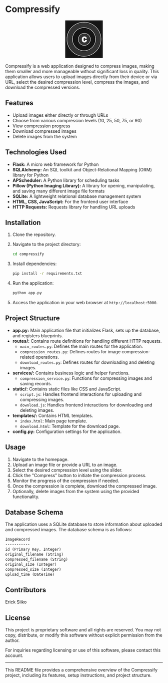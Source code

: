 # Compressify


<p align="center">
  <img src="static/images/form_logo.png" alt="Compressify-logo"/>
</p>


Compressify is a web application designed to compress images, making them smaller and more manageable without significant loss in quality. This application allows users to upload images directly from their device or via URL, select the desired compression level, compress the images, and download the compressed versions.



## Features

- Upload images either directly or through URLs
- Choose from various compression levels (10, 25, 50, 75, or 90)
- View compression progress
- Download compressed images
- Delete images from the system


## Technologies Used

- **Flask:** A micro web framework for Python
- **SQLAlchemy:** An SQL toolkit and Object-Relational Mapping (ORM) library for Python
- **APScheduler:** A Python library for scheduling tasks
- **Pillow (Python Imaging Library):** A library for opening, manipulating, and saving many different image file formats
- **SQLite:** A lightweight relational database management system
- **HTML, CSS, JavaScript:** For the frontend user interface
- **HTTP Requests:** Requests library for handling URL uploads


## Installation

1. Clone the repository.

2. Navigate to the project directory:

    ```bash
    cd compressify
    ```

3. Install dependencies:

    ```bash
    pip install -r requirements.txt
    ```

4. Run the application:

    ```bash
    python app.py
    ```

5. Access the application in your web browser at `http://localhost:5000`.


## Project Structure

- **app.py:** Main application file that initializes Flask, sets up the database, and registers blueprints.
- **routes/:** Contains route definitions for handling different HTTP requests.
    - `main_routes.py`: Defines the main routes for the application.
    - `compression_routes.py`: Defines routes for image compression-related operations.
    - `download_routes.py`: Defines routes for downloading and deleting images.
- **services/:** Contains business logic and helper functions.
    - `compression_service.py`: Functions for compressing images and saving records.
- **static/:** Contains static files like CSS and JavaScript.
    - `script.js`: Handles frontend interactions for uploading and compressing images.
    - `download.js`: Handles frontend interactions for downloading and deleting images.
- **templates/:** Contains HTML templates.
    - `index.html`: Main page template.
    - `download.html`: Template for the download page.
- **config.py:** Configuration settings for the application.


## Usage

1. Navigate to the homepage.
2. Upload an image file or provide a URL to an image.
3. Select the desired compression level using the slider.
4. Click the "Compress" button to initiate the compression process.
5. Monitor the progress of the compression if needed.
6. Once the compression is complete, download the compressed image.
7. Optionally, delete images from the system using the provided functionality.


## Database Schema

The application uses a SQLite database to store information about uploaded and compressed images. The database schema is as follows:

    ImageRecord
    -----------
    id (Primary Key, Integer)
    original_filename (String)
    compressed_filename (String)
    original_size (Integer)
    compressed_size (Integer)
    upload_time (DateTime)


## Contributors

Erick Siiko


## License

This project is proprietary software and all rights are reserved. You may not copy, distribute, or modify this software without explicit permission from the author.

For inquiries regarding licensing or use of this software, please contact this account.


---

This README file provides a comprehensive overview of the Compressify project, including its features, setup instructions, and project structure.
